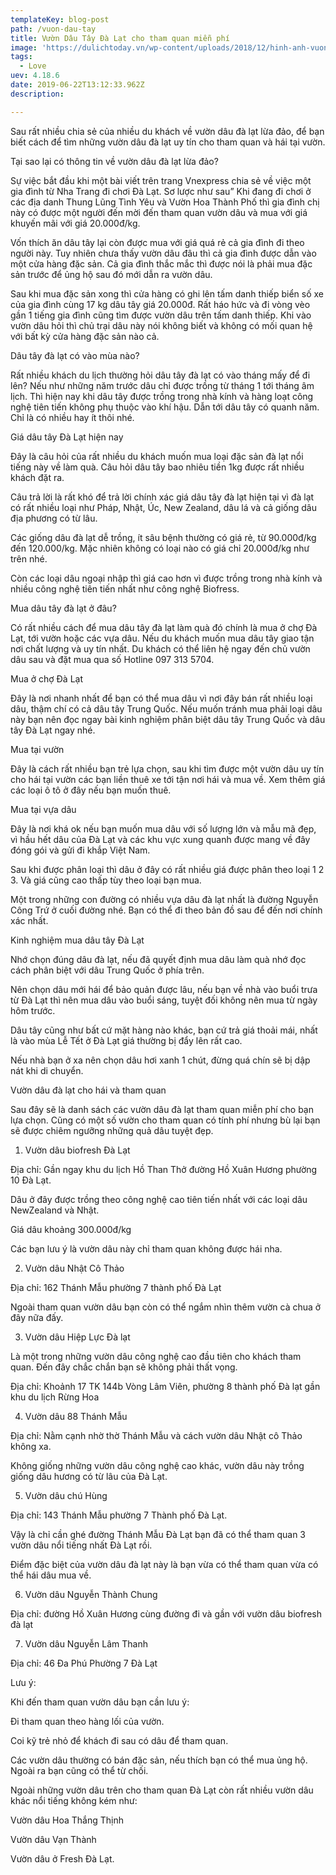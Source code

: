 ```yaml
---
templateKey: blog-post
path: /vuon-dau-tay
title: Vườn Dâu Tây Đà Lạt cho tham quan miễn phí
image: 'https://dulichtoday.vn/wp-content/uploads/2018/12/hinh-anh-vuon-dau-da-lat.jpg' 
tags:
  - Love
uev: 4.18.6
date: 2019-06-22T13:12:33.962Z
description:

---
```


Sau rất nhiều chia sẻ của nhiều du khách về vườn dâu đà lạt lừa đảo, để bạn biết cách để tìm những vườn dâu đà lạt uy tín cho tham quan và hái tại vườn.


Tại sao lại có thông tin về vườn dâu đà lạt lừa đảo?

Sự việc bắt đầu khi một bài viết trên trang Vnexpress chia sẻ về việc một gia đình từ Nha Trang đi chơi Đà Lạt. Sơ lược như sau” Khi đang đi chơi ở các địa danh Thung Lũng Tình Yêu và Vườn Hoa Thành Phố thì gia đình chị này có được một người đến mời đến tham quan vườn dâu và mua với giá khuyến mãi với giá 20.000đ/kg.

Vốn thích ăn dâu tây lại còn được mua với giá quá rẻ cả gia đình đi theo người này. Tuy nhiên chưa thấy vườn dâu đâu thì cả gia đình được dẫn vào một cửa hàng đặc sản. Cả gia đình thắc mắc thì được nói là phải mua đặc sản trước để ủng hộ sau đó mới dẫn ra vườn dâu.

Sau khi mua đặc sản xong thì cửa hàng có ghi lên tấm danh thiếp biển số xe của gia đình cùng 17 kg dâu tây giá 20.000đ. Rất háo hức và đi vòng vèo gần 1 tiếng gia đình cũng tìm được vườn dâu trên tấm danh thiếp. Khi vào vườn dâu hỏi thì chủ trại dâu này nói không biết và không có mối quan hệ với bất kỳ cửa hàng đặc sản nào cả.


Dâu tây đà lạt có vào mùa nào?

Rất nhiều khách du lịch thường hỏi dâu tây đà lạt có vào tháng mấy để đi lên? Nếu như những năm trước dâu chỉ được trồng từ tháng 1 tới tháng âm lịch. Thì hiện nay khi dâu tây được trồng trong nhà kính và hàng loạt công nghệ tiên tiến không phụ thuộc vào khí hậu. Dẫn tới dâu tây có quanh năm. Chỉ là có nhiều hay ít thôi nhé.


Giá dâu tây Đà Lạt hiện nay

Đây là câu hỏi của rất nhiều du khách muốn mua loại đặc sản đà lạt nổi tiếng này về làm quà. Câu hỏi dâu tây bao nhiêu tiền 1kg được rất nhiều khách đặt ra.

Câu trả lời là rất khó để trả lời chính xác giá dâu tây đà lạt hiện tại vì đà lạt có rất nhiều loại như Pháp, Nhật, Úc, New Zealand, dâu lá và cả giống dâu địa phương có từ lâu.

Các giống dâu đà lạt dễ trồng, ít sâu bệnh thường có giá rẻ, từ 90.000đ/kg đến 120.000/kg. Mặc nhiên không có loại nào có giá chỉ 20.000đ/kg như trên nhé.

Còn các loại dâu ngoại nhập thì giá cao hơn vì được trồng trong nhà kính và nhiều công nghệ tiên tiến nhất như công nghệ Biofress.

Mua dâu tây đà lạt ở đâu?

Có rất nhiều cách để mua dâu tây đà lạt làm quà đó chính là mua ở chợ Đà Lạt, tới vườn hoặc các vựa dâu. Nếu du khách muốn mua dâu tây giao tận nơi chất lượng và uy tín nhất. Du khách có thể liên hệ ngay đến chủ vườn dâu sau và đặt mua qua số Hotline 097 313 5704.

Mua ở chợ Đà Lạt

Đây là nơi nhanh nhất để bạn có thể mua dâu vì nơi đây bán rất nhiều loại dâu, thậm chí có cả dâu tây Trung Quốc. Nếu muốn tránh mua phải loại dâu này bạn nên đọc ngay bài kinh nghiệm phân biệt dâu tây Trung Quốc và dâu tây Đà Lạt ngay nhé.

Mua tại vườn

Đây là cách rất nhiều bạn trẻ lựa chọn, sau khi tìm được một vườn dâu uy tín cho hái tại vườn các bạn liền thuê xe tới tận nơi hái và mua về. Xem thêm giá các loại ô tô ở đây nếu bạn muốn thuê.


Mua tại vựa dâu

Đây là nơi khá ok nếu bạn muốn mua dâu với số lượng lớn và mẫu mã đẹp, vì hầu hết dâu của Đà Lạt và các khu vực xung quanh được mang về đây đóng gói và gửi đi khắp Việt Nam.

Sau khi được phân loại thì dâu ở đây có rất nhiều giá được phân theo loại 1 2 3. Và giá cũng cao thấp tùy theo loại bạn mua.

Một trong những con đường có nhiều vựa dâu đà lạt nhất là đường Nguyễn Công Trứ ở cuối đường nhé. Bạn có thể đi theo bản đồ sau để đến nơi chính xác nhất.


Kinh nghiệm mua dâu tây Đà Lạt

Nhớ chọn đúng dâu đà lạt, nếu đã quyết định mua dâu làm quà nhớ đọc cách phân biệt với dâu Trung Quốc ở phía trên.

Nên chọn dâu mới hái để bảo quản được lâu, nếu bạn về nhà vào buổi trưa từ Đà Lạt thì nên mua dâu vào buổi sáng, tuyệt đối không nên mua từ ngày hôm trước.

Dâu tây cũng như bất cứ mặt hàng nào khác, bạn cứ trả giá thoải mái, nhất là vào mùa Lễ Tết ở Đà Lạt giá thường bị đẩy lên rất cao.

Nếu nhà bạn ở xa nên chọn dâu hơi xanh 1 chút, đừng quá chín sẽ bị dập nát khi di chuyển.

Vườn dâu đà lạt cho hái và tham quan

Sau đây sẽ là danh sách các vườn dâu đà lạt tham quan miễn phí cho bạn lựa chọn. Cũng có một số vườn cho tham quan có tính phí nhưng bù lại bạn sẽ được chiêm ngưỡng những quả dâu tuyệt đẹp.

1. Vườn dâu biofresh Đà Lạt

Địa chỉ: Gần ngay khu du lịch Hồ Than Thở đường Hồ Xuân Hương phường 10 Đà Lạt.

Dâu ở đây được trồng theo công nghệ cao tiên tiến nhất với các loại dâu NewZealand và Nhật.

Giá dâu khoảng 300.000đ/kg


Các bạn lưu ý là vườn dâu này chỉ tham quan không được hái nha.

2. Vườn dâu Nhật Cô Thảo

Địa chỉ: 162 Thánh Mẫu phường 7 thành phố Đà Lạt

Ngoài tham quan vườn dâu bạn còn có thể ngắm nhìn thêm vườn cà chua ở đây nữa đấy.


3. Vườn dâu Hiệp Lực Đà lạt

Là một trong những vườn dâu công nghệ cao đầu tiên cho khách tham quan. Đến đây chắc chắn bạn sẽ không phải thất vọng.

Địa chỉ: Khoảnh 17 TK 144b Vòng Lâm Viên, phường 8 thành phố Đà lạt gần khu du lịch Rừng Hoa


4. Vườn dâu 88 Thánh Mẫu

Địa chỉ: Nằm cạnh nhờ thờ Thánh Mẫu và cách vườn dâu Nhật cô Thảo không xa.

Không giống những vườn dâu công nghệ cao khác, vườn dâu này trồng giống dâu hương có từ lâu của Đà Lạt.


5. Vườn dâu chú Hùng

Địa chỉ: 143 Thánh Mẫu phường 7 Thành phố Đà Lạt.

Vậy là chỉ cần ghé đường Thánh Mẫu Đà Lạt bạn đã có thể tham quan 3 vườn dâu nổi tiếng nhất Đà Lạt rồi.

Điểm đặc biệt của vườn dâu đà lạt này là bạn vừa có thể tham quan vừa có thể hái dâu mua về.


6. Vườn dâu Nguyễn Thành Chung

Địa chỉ: đường Hồ Xuân Hương cùng đường đi và gần với vườn dâu biofresh đà lạt

7. Vườn dâu Nguyễn Lâm Thanh

Địa chỉ: 46 Đa Phú Phường 7 Đà Lạt


Lưu ý:

Khi đến tham quan vườn dâu bạn cần lưu ý:

Đi tham quan theo hàng lối của vườn.

Coi kỹ trẻ nhỏ để khách đi sau có dâu để tham quan.

Các vườn dâu thường có bán đặc sản, nếu thích bạn có thể mua ủng hộ. Ngoài ra bạn cũng có thể từ chối.

Ngoài những vườn dâu trên cho tham quan Đà Lạt còn rất nhiều vườn dâu khác nổi tiếng không kém như:

Vườn dâu Hoa Thắng Thịnh

Vườn dâu Vạn Thành

Vườn dâu ở Fresh Đà Lạt.